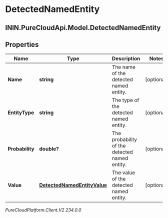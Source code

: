 # DetectedNamedEntity

## ININ.PureCloudApi.Model.DetectedNamedEntity

## Properties

|Name | Type | Description | Notes|
|------------ | ------------- | ------------- | -------------|
| **Name** | **string** | The name of the detected named entity. | [optional] |
| **EntityType** | **string** | The type of the detected named entity. | [optional] |
| **Probability** | **double?** | The probability of the detected named entity. | [optional] |
| **Value** | [**DetectedNamedEntityValue**](DetectedNamedEntityValue) | The value of the detected named entity. | [optional] |



_PureCloudPlatform.Client.V2 234.0.0_
